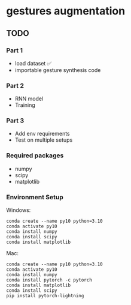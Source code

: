 # gestures augmentation

## TODO

### Part 1

- load dataset ✅
- importable gesture synthesis code

### Part 2

- RNN model
- Training

### Part 3

- Add env requirements
- Test on multiple setups

### Required packages

- numpy
- scipy
- matplotlib

### Environment Setup

Windows:

    conda create --name py10 python=3.10
    conda activate py10
    conda install numpy
    conda install scipy
    conda install matplotlib

Mac:

    conda create --name py10 python=3.10
    conda activate py10
    conda install numpy
    conda install pytorch -c pytorch
    conda install matplotlib
    conda install scipy
    pip install pytorch-lightning
